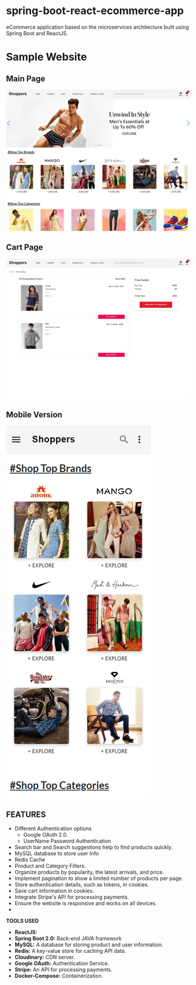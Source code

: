 # spring-boot-react-ecommerce-app
eCommerce application based on the microservices architecture built using Spring Boot and ReactJS.

# **Sample Website**

## **Main Page**
![screenshot](Website_Images/MainPage.png)



## **Cart Page**
![screenshot](Website_Images/Cart.png)


## **Mobile Version**
  ![screenshot](Website_Images/Mobile.png)


 

## **FEATURES**

- Different Authentication options
  - Google OAuth 2.0.
  - UserName Password Authentication
- Search bar and Search suggestions help to find products quickly.
- MySQL database to store user Info
- Redis Cache
- Product and Category Filters.
- Organize products by popularity, the latest arrivals, and price.
- Implement pagination to show a limited number of products per page.
- Store authentication details, such as tokens, in cookies.
- Save cart information in cookies.
- Integrate Stripe's API for processing payments.
- Ensure the website is responsive and works on all devices.
- 
**TOOLS USED**

- **ReactJS:** 
- **Spring Boot 2.0:** Back-end JAVA framework
- **MySQL:** A database for storing product and user information.
- **Redis:** A key-value store for caching API data.
- **Cloudinary:** CDN server.
- **Google OAuth:** Authentication Service. 
- **Stripe:** An API for processing payments.
- **Docker-Compose:** Containerization.